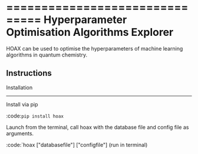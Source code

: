 ===============================
Hyperparameter Optimisation Algorithms Explorer
===============================

HOAX can be used to optimise the hyperparameters of machine learning algorithms in quantum chemistry.


Instructions
--------
Installation
************

Install via pip

:code:`pip install hoax` 

Launch from the terminal, call hoax with the database file and config file as arguments.

:code:`hoax ["databasefile"] ["configfile"] (run in terminal)


